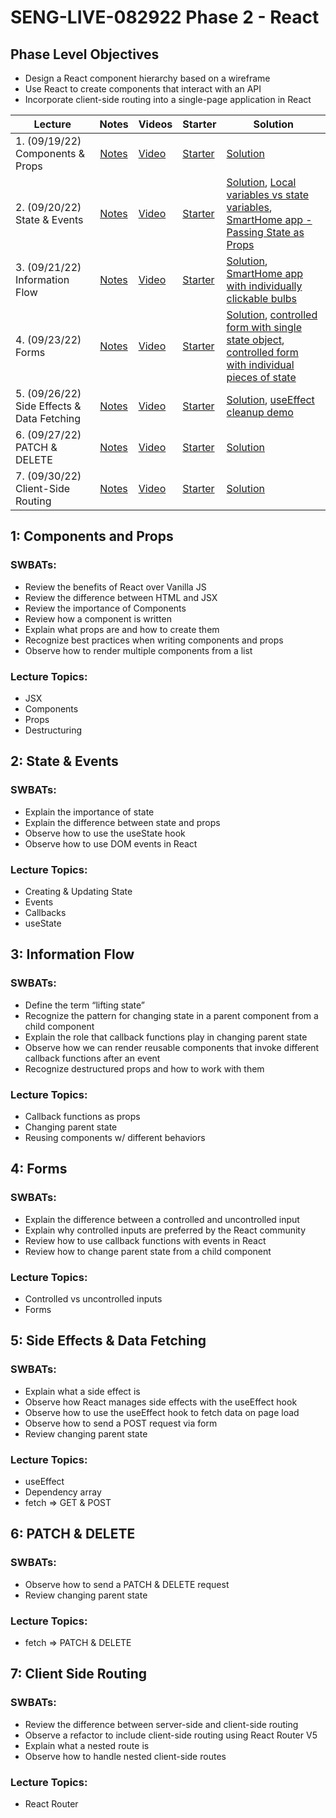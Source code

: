 # SENG-LIVE-082922 Phase 2 - React

## Phase Level Objectives

- Design a React component hierarchy based on a wireframe
- Use React to create components that interact with an API
- Incorporate client-side routing into a single-page application in React


| Lecture | Notes | Videos | Starter | Solution |
| ------- | :---: | ------ | ------- | -------- |
| 1. (09/19/22) Components & Props     |  [Notes](https://docs.google.com/document/d/1PaEUsoVruIU3pSUOz9jlsfVhxrwB1N7XPYbmak03wKg/edit?usp=sharing)     |  [Video](https://vimeo.com/751431437)      |    [Starter](https://github.com/learn-co-students/SENG-LIVE-082922-phase-2-react/tree/main/01_components_and_props)     |   [Solution](https://github.com/learn-co-students/SENG-LIVE-082922-phase-2-react/commit/b4808295a46edee28d658951481fec708f708704)       |
| 2. (09/20/22) State & Events     |  [Notes](https://docs.google.com/document/d/1PaEUsoVruIU3pSUOz9jlsfVhxrwB1N7XPYbmak03wKg/edit?usp=sharing)     |   [Video](https://vimeo.com/751865683)     |    [Starter](https://github.com/learn-co-students/SENG-LIVE-082922-phase-2-react/tree/main/02_state_and_events%20)     |    [Solution](https://github.com/learn-co-students/SENG-LIVE-082922-phase-2-react/commit/ca9fc639aa4753d7dffb608e38f5615fb72fb848), [Local variables vs state variables](https://codesandbox.io/s/counter-state-example-0r8stb?file=/src/App.js), [SmartHome app - Passing State as Props](https://codesandbox.io/s/vigilant-minsky-iiykrb)      |
| 3. (09/21/22) Information Flow     |  [Notes](https://docs.google.com/document/d/1PaEUsoVruIU3pSUOz9jlsfVhxrwB1N7XPYbmak03wKg/edit?usp=sharing)     |  [Video](https://vimeo.com/752290334)      |   [Starter](https://github.com/learn-co-students/SENG-LIVE-082922-phase-2-react/tree/main/03_information_flow)      |    [Solution](https://github.com/learn-co-students/SENG-LIVE-082922-phase-2-react/commit/7517a70b8b6e295722fd7f544e43343507c2dd4b), [SmartHome app with individually clickable bulbs](https://codesandbox.io/s/smarthome-app-to-add-inverse-data-flow-xrbf4r?file=/src/LightBulb.js)      |
| 4. (09/23/22) Forms     |   [Notes](https://docs.google.com/document/d/1PaEUsoVruIU3pSUOz9jlsfVhxrwB1N7XPYbmak03wKg/edit?usp=sharing)    |   [Video](https://vimeo.com/753123181)     |   [Starter](https://github.com/learn-co-students/SENG-LIVE-082922-phase-2-react/tree/main/04_react_forms)      |  [Solution](https://github.com/learn-co-students/SENG-LIVE-082922-phase-2-react/commit/dd86f3e3baa2d3f6f29c8f6d532ae444a0171829), [controlled form with single state object](https://codesandbox.io/s/controlled-form-with-formstate-object-080822-58jlp5?file=/src/App.js:815-893), [controlled form with individual pieces of state](https://codesandbox.io/s/controlled-form-with-individual-pieces-of-state-pbjpe4?from-embed)        |
| 5. (09/26/22) Side Effects & Data Fetching     |  [Notes](https://docs.google.com/document/d/1PaEUsoVruIU3pSUOz9jlsfVhxrwB1N7XPYbmak03wKg/edit?usp=sharing)     |   [Video](https://vimeo.com/754010233)     |   [Starter](https://github.com/learn-co-students/SENG-LIVE-082922-phase-2-react/tree/main/05_side_effects_and_data_fetching)      |   [Solution](https://github.com/learn-co-students/SENG-LIVE-082922-phase-2-react/commit/ed42551658ab2c3daf17b6596d4aac3adbf12555), [useEffect cleanup demo](https://codesandbox.io/s/useeffect-cleanup-ig17kd?file=/src/Timer.js)       |
| 6. (09/27/22) PATCH & DELETE     |   [Notes](https://docs.google.com/document/d/1PaEUsoVruIU3pSUOz9jlsfVhxrwB1N7XPYbmak03wKg/edit?usp=sharing)    |   [Video](https://vimeo.com/754451357)     |    [Starter](https://github.com/learn-co-students/SENG-LIVE-082922-phase-2-react/tree/main/06_PATCH_DELETE)     |   [Solution](https://github.com/learn-co-students/SENG-LIVE-082922-phase-2-react/compare/main...06_solution)       |
| 7. (09/30/22) Client-Side Routing     |   [Notes](https://docs.google.com/document/d/1PaEUsoVruIU3pSUOz9jlsfVhxrwB1N7XPYbmak03wKg/edit?usp=sharing)    |    [Video](https://vimeo.com/755762944)    |   [Starter](https://github.com/learn-co-students/SENG-LIVE-082922-phase-2-react/tree/main/07_client_side_routing)      |    [Solution](https://github.com/learn-co-students/SENG-LIVE-082922-phase-2-react/compare/main...07_solution)      |


## 1: Components and Props
### SWBATs:
- Review the benefits of React over Vanilla JS 
- Review the difference between HTML and JSX
- Review the importance of Components
- Review how a component is written
- Explain what props are and how to create them
- Recognize best practices when writing components and props
- Observe how to render multiple components from a list
### Lecture Topics:
- JSX
- Components
- Props
- Destructuring


## 2: State & Events

### SWBATs:
- Explain the importance of state
- Explain the difference between state and props
- Observe how to use the useState hook
- Observe how to use DOM events in React
### Lecture Topics:
- Creating & Updating State
- Events
- Callbacks
- useState


## 3: Information Flow
### SWBATs:
- Define the term “lifting state”
- Recognize the pattern for changing state in a parent component from a child component
- Explain the role that callback functions play in changing parent state
- Observe how we can render reusable components that invoke different callback functions after an event
- Recognize destructured props and how to work with them
### Lecture Topics:
- Callback functions as props
- Changing parent state
- Reusing components w/ different behaviors

## 4: Forms
### SWBATs:
- Explain the difference between a controlled and uncontrolled input
- Explain why controlled inputs are preferred by the React community
- Review how to use callback functions with events in React
- Review how to change parent state from a child component
### Lecture Topics:
- Controlled vs uncontrolled inputs
- Forms

## 5: Side Effects & Data Fetching

### SWBATs:
- Explain what a side effect is
- Observe how React manages side effects with the useEffect hook
- Observe how to use the useEffect hook to fetch data on page load
- Observe how to send a POST request via form
- Review changing parent state
### Lecture Topics:
- useEffect
- Dependency array
- fetch => GET & POST

## 6: PATCH & DELETE
### SWBATs:
- Observe how to send a PATCH & DELETE request
- Review changing parent state
### Lecture Topics:
- fetch => PATCH & DELETE

## 7: Client Side Routing

### SWBATs:
- Review the difference between server-side and client-side routing
- Observe a refactor to include client-side routing using React Router V5
- Explain what a nested route is
- Observe how to handle nested client-side routes 
### Lecture Topics:
- React Router

